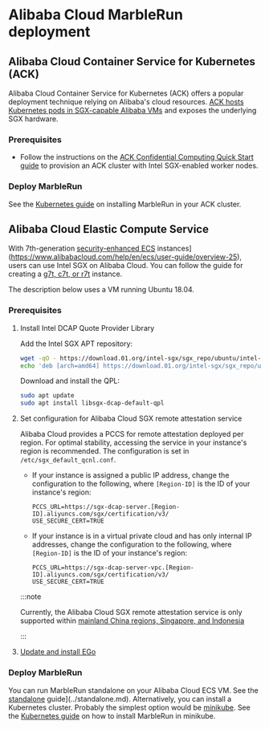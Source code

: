 # Alibaba Cloud MarbleRun deployment

## Alibaba Cloud Container Service for Kubernetes (ACK)

Alibaba Cloud Container Service for Kubernetes (ACK) offers a popular deployment technique relying on Alibaba's cloud resources.
[ACK hosts Kubernetes pods in SGX-capable Alibaba VMs](https://www.alibabacloud.com/help/en/ack/ack-managed-and-ack-dedicated/user-guide/tee-based-confidential-computing) and exposes the underlying SGX hardware.

### Prerequisites
* Follow the instructions on the [ACK Confidential Computing Quick Start guide](https://www.alibabacloud.com/help/en/ack/ack-managed-and-ack-dedicated/user-guide/create-an-ack-managed-cluster-for-confidential-computing) to provision an ACK cluster with Intel SGX-enabled worker nodes.

### Deploy MarbleRun

See the [Kubernetes guide](../kubernetes.md) on installing MarbleRun in your ACK cluster.


## Alibaba Cloud Elastic Compute Service
With 7th-generation [security-enhanced ECS](https://www.alibabacloud.com/help/en/ecs/user-guide/overview-25) instances](https://www.alibabacloud.com/help/en/ecs/user-guide/overview-25), users can use Intel SGX on Alibaba Cloud.
You can follow the guide for creating a [g7t, c7t, or r7t](https://www.alibabacloud.com/help/en/elastic-compute-service/latest/create-security-enhanced-instances) instance.

The description below uses a VM running Ubuntu 18.04.

### Prerequisites

1. Install Intel DCAP Quote Provider Library

    Add the Intel SGX APT repository:
    ```bash
    wget -qO - https://download.01.org/intel-sgx/sgx_repo/ubuntu/intel-sgx-deb.key | sudo apt-key add -
    echo 'deb [arch=amd64] https://download.01.org/intel-sgx/sgx_repo/ubuntu bionic main' | sudo tee /etc/apt/sources.list.d/intel-sgx.list
    ```

    Download and install the QPL:
    ```bash
    sudo apt update
    sudo apt install libsgx-dcap-default-qpl
    ```

1. Set configuration for Alibaba Cloud SGX remote attestation service

    Alibaba Cloud provides a PCCS for remote attestation deployed per region. For optimal stability, accessing the service in your instance's region is recommended.
    The configuration is set in `/etc/sgx_default_qcnl.conf`.

    * If your instance is assigned a public IP address, change the configuration to the following, where `[Region-ID]` is the ID of your instance's region:
        ```
        PCCS_URL=https://sgx-dcap-server.[Region-ID].aliyuncs.com/sgx/certification/v3/
        USE_SECURE_CERT=TRUE
        ```

    * If your instance is in a virtual private cloud and has only internal IP addresses, change the configuration to the following, where `[Region-ID]` is the ID of your instance's region:
        ```
        PCCS_URL=https://sgx-dcap-server-vpc.[Region-ID].aliyuncs.com/sgx/certification/v3/
        USE_SECURE_CERT=TRUE
        ```

    :::note

    Currently, the Alibaba Cloud SGX remote attestation service is only supported within [mainland China regions, Singapore, and Indonesia](https://www.alibabacloud.com/help/en/elastic-compute-service/latest/build-an-sgx-encrypted-computing-environment)

    :::

1. [Update and install EGo](https://github.com/edgelesssys/ego#install)

### Deploy MarbleRun

You can run MarbleRun standalone on your Alibaba Cloud ECS VM. See the [standalone](../standalone.md) guide](../standalone.md).
Alternatively, you can install a Kubernetes cluster. Probably the simplest option would be [minikube](https://minikube.sigs.k8s.io/docs/start/). See the [Kubernetes guide](../kubernetes.md) on how to install MarbleRun in minikube.
